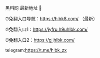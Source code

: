 黑料网 最新地址 👋

⏰免翻入口导航：https://hlbk8.com/ （最新）

⏰免翻入口1：https://jyfru.h9uhlbk.com/

⏰免翻入口2：https://gjjhlbk.com/

telegram:https://t.me/hlbk_zx
